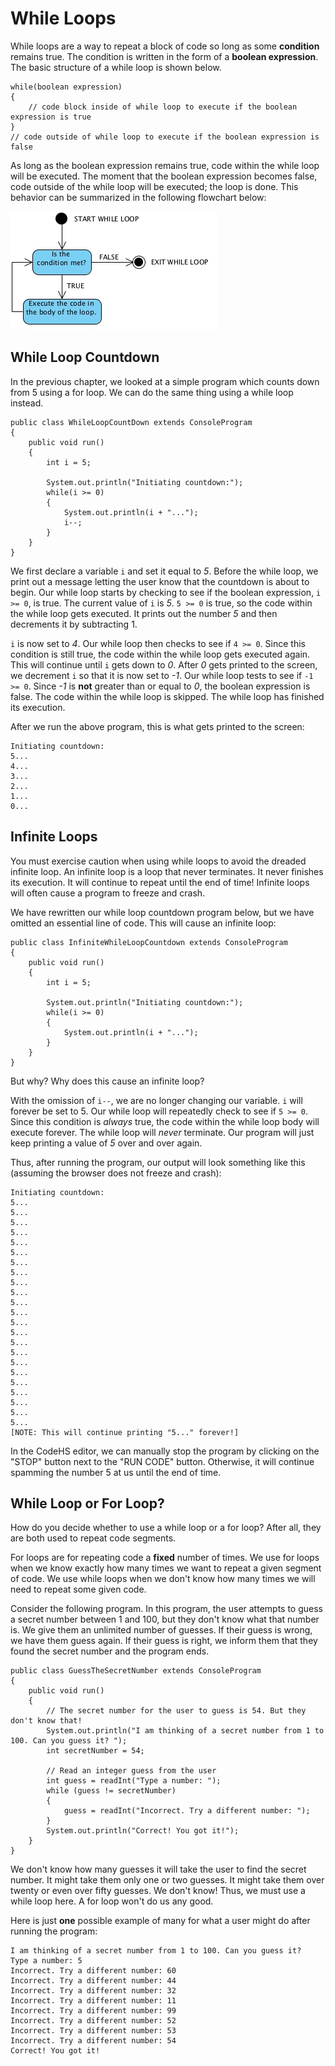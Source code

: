 # While Loops

While loops are a way to repeat a block of code so long as some **condition** remains true. The condition is written in the form of a **boolean expression**. The basic structure of a while loop is shown below.

``` 
while(boolean expression)
{
    // code block inside of while loop to execute if the boolean expression is true
}
// code outside of while loop to execute if the boolean expression is false
```

As long as the boolean expression remains true, code within the while loop will be executed. The moment that the boolean expression becomes false, code outside of the while loop will be executed; the loop is done. This behavior can be summarized in the following flowchart below:

![While_Loop_Diagram](../static/karel/while_loop_diagram.png "While Loop Diagram") 


## While Loop Countdown

In the previous chapter, we looked at a simple program which counts down from 5 using a for loop. We can do the same thing using a while loop instead.

```
public class WhileLoopCountDown extends ConsoleProgram
{
    public void run()
    {
        int i = 5;
        
        System.out.println("Initiating countdown:");
        while(i >= 0)
        {
            System.out.println(i + "...");
            i--;
        }
    }
}
```

We first declare a variable `i` and set it equal to *5*. Before the while loop, we print out a message letting the user know that the countdown is about to begin. Our while loop starts by checking to see if the boolean expression, `i >= 0`, is true. The current value of `i` is *5*. `5 >= 0` is true, so the code within the while loop gets executed. It prints out the number *5* and then decrements it by subtracting 1. 

`i` is now set to *4*. Our while loop then checks to see if `4 >= 0`. Since this condition is still true, the code within the while loop gets executed again. This will continue until `i` gets down to *0*. After *0* gets printed to the screen, we decrement `i` so that it is now set to *-1*. Our while loop tests to see if `-1 >= 0`. Since *-1* is **not** greater than or equal to *0*, the boolean expression is false. The code within the while loop is skipped. The while loop has finished its execution.


After we run the above program, this is what gets printed to the screen:

```
Initiating countdown:
5...
4...
3...
2...
1...
0...
```

## Infinite Loops

You must exercise caution when using while loops to avoid the dreaded infinite loop. An infinite loop is a loop that never terminates. It never finishes its execution. It will continue to repeat until the end of time! Infinite loops will often cause a program to freeze and crash.

We have rewritten our while loop countdown program below, but we have omitted an essential line of code. This will cause an infinite loop:

```
public class InfiniteWhileLoopCountdown extends ConsoleProgram
{
    public void run()
    {
        int i = 5;
        
        System.out.println("Initiating countdown:");
        while(i >= 0)
        {
            System.out.println(i + "...");
        }
    }
}
```

But why? Why does this cause an infinite loop?

With the omission of `i--`, we are no longer changing our variable. `i` will forever be set to 5. Our while loop will repeatedly check to see if `5 >= 0`. Since this condition is *always* true, the code within the while loop body will execute forever. The while loop will *never* terminate. Our program will just keep printing a value of *5* over and over again.

Thus, after running the program, our output will look something like this (assuming the browser does not freeze and crash):

```
Initiating countdown:
5...
5...
5...
5...
5...
5...
5...
5...
5...
5...
5...
5...
5...
5...
5...
5...
5...
5...
5...
5...
5...
5...
5...
[NOTE: This will continue printing "5..." forever!]
```

In the CodeHS editor, we can manually stop the program by clicking on the "STOP" button next to the "RUN CODE" button. Otherwise, it will continue spamming the number 5 at us until the end of time.


## While Loop or For Loop?

How do you decide whether to use a while loop or a for loop? After all, they are both used to repeat code segments.

For loops are for repeating code a **fixed** number of times. We use for loops when we know exactly how many times we want to repeat a given segment of code. We use while loops when we don't know how many times we will need to repeat some given code.

Consider the following program. In this program, the user attempts to guess a secret number between 1 and 100, but they don't know what that number is. We give them an unlimited number of guesses. If their guess is wrong, we have them guess again. If their guess is right, we inform them that they found the secret number and the program ends.

```
public class GuessTheSecretNumber extends ConsoleProgram
{
    public void run()
    {
        // The secret number for the user to guess is 54. But they don't know that!
        System.out.println("I am thinking of a secret number from 1 to 100. Can you guess it? ");
        int secretNumber = 54;
        
        // Read an integer guess from the user
        int guess = readInt("Type a number: ");
        while (guess != secretNumber)
        {
            guess = readInt("Incorrect. Try a different number: ");
        }
        System.out.println("Correct! You got it!");
    }
}
```

We don't know how many guesses it will take the user to find the secret number. It might take them only one or two guesses. It might take them over twenty or even over fifty guesses. We don't know! Thus, we must use a while loop here. A for loop won't do us any good.

Here is just **one** possible example of many for what a user might do after running the program:

```
I am thinking of a secret number from 1 to 100. Can you guess it? 
Type a number: 5
Incorrect. Try a different number: 60
Incorrect. Try a different number: 44
Incorrect. Try a different number: 32
Incorrect. Try a different number: 11
Incorrect. Try a different number: 99
Incorrect. Try a different number: 52
Incorrect. Try a different number: 53
Incorrect. Try a different number: 54
Correct! You got it!
```

